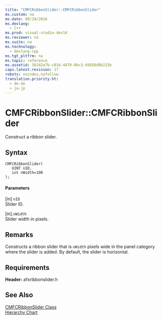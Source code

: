 ```yaml
---
title: "CMFCRibbonSlider::CMFCRibbonSlider"
ms.custom: na
ms.date: 09/19/2016
ms.devlang: 
  - C++
ms.prod: visual-studio-dev14
ms.reviewer: na
ms.suite: na
ms.technology: 
  - devlang-cpp
ms.tgt_pltfrm: na
ms.topic: reference
ms.assetid: 3b242e7b-c01d-4470-8bc3-45658d0b215b
caps.latest.revision: 17
robots: noindex,nofollow
translation.priority.ht: 
  - de-de
  - ja-jp
---
```

# CMFCRibbonSlider::CMFCRibbonSlider
Construct a ribbon slider.  
  
## Syntax  
  
```  
CMFCRibbonSlider(  
   UINT nID,  
   int nWidth=100   
);  
```  
  
#### Parameters  
 [in] `nID`  
 Slider ID.  
  
 [in].`nWidth`  
 Slider width in pixels.  
  
## Remarks  
 Constructs a ribbon slider that is `nWidth` pixels wide in the panel category where the slider is added. By default, the slider is horizontal.  
  
## Requirements  
 **Header:** afxribbonslider.h  
  
## See Also  
 [CMFCRibbonSlider Class](../vs140/CMFCRibbonSlider-Class.md)   
 [Hierarchy Chart](../vs140/Hierarchy-Chart.md)